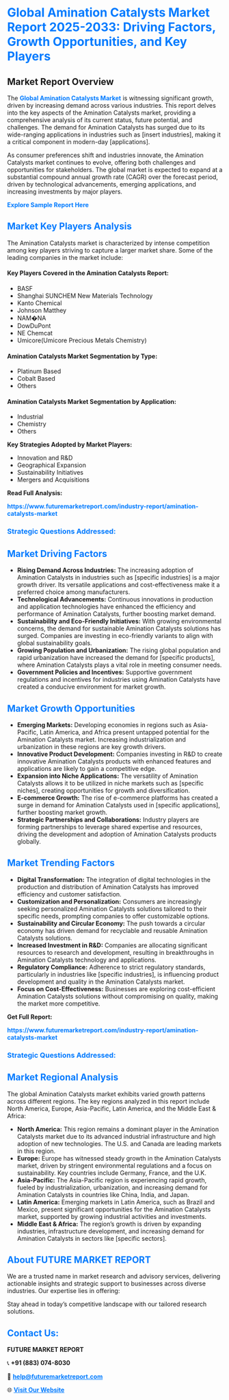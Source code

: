 <h1 style="color: #007BFF;">Global Amination Catalysts Market Report 2025-2033: Driving Factors, Growth Opportunities, and Key Players</h1>

<section id="overview">
<h2>Market Report Overview</h2>
<p>The <a href="https://www.futuremarketreport.com/industry-report/amination-catalysts-market" style="color: #007BFF; text-decoration: none;"><strong>Global Amination Catalysts Market</strong></a> is witnessing significant growth, driven by increasing demand across various industries. This report delves into the key aspects of the Amination Catalysts market, providing a comprehensive analysis of its current status, future potential, and challenges. The demand for Amination Catalysts has surged due to its wide-ranging applications in industries such as [insert industries], making it a critical component in modern-day [applications].</p>
<p>As consumer preferences shift and industries innovate, the Amination Catalysts market continues to evolve, offering both challenges and opportunities for stakeholders. The global market is expected to expand at a substantial compound annual growth rate (CAGR) over the forecast period, driven by technological advancements, emerging applications, and increasing investments by major players.</p>
</section>

<section id="overview">
<p><a href="https://www.futuremarketreport.com/request-sample/reportId=115041" style="color: #007BFF; text-decoration: none;"><strong>Explore Sample Report Here</strong></a></p>
</section>

<section id="key-players">
<h2 style="color: #007BFF;">Market Key Players Analysis</h2>
<p>The Amination Catalysts market is characterized by intense competition among key players striving to capture a larger market share. Some of the leading companies in the market include:</p>
<h4>Key Players Covered in the Amination Catalysts Report:</h4>
<ul><li>BASF</li><li>Shanghai SUNCHEM New Materials Technology</li><li>Kanto Chemical</li><li>Johnson Matthey</li><li>NAM�NA</li><li>DowDuPont</li><li>NE Chemcat</li><li>Umicore(Umicore Precious Metals Chemistry)</li></ul>
<h4>Amination Catalysts Market Segmentation by Type:</h4>
<ul><li>Platinum Based</li><li>Cobalt Based</li><li>Others</li></ul>

<h4>Amination Catalysts Market Segmentation by Application:</h4>
<ul><li>Industrial</li><li>Chemistry</li><li>Others</li></ul>
<p><strong>Key Strategies Adopted by Market Players:</strong></p>
<ul>
<li>Innovation and R&D</li>
<li>Geographical Expansion</li>
<li>Sustainability Initiatives</li>
<li>Mergers and Acquisitions</li>
</ul>
</section>

<section>
<p><strong>Read Full Analysis: </strong></p><a href="https://www.futuremarketreport.com/industry-report/amination-catalysts-market" style="color: #007BFF; text-decoration: none;"><strong>https://www.futuremarketreport.com/industry-report/amination-catalysts-market</strong></a>
<h3 style="color: #007BFF;">Strategic Questions Addressed:</h3>
</section>

<section id="driving-factors">
<h2 style="color: #007BFF;">Market Driving Factors</h2>
<ul>
<li><strong>Rising Demand Across Industries:</strong> The increasing adoption of Amination Catalysts in industries such as [specific industries] is a major growth driver. Its versatile applications and cost-effectiveness make it a preferred choice among manufacturers.</li>
<li><strong>Technological Advancements:</strong> Continuous innovations in production and application technologies have enhanced the efficiency and performance of Amination Catalysts, further boosting market demand.</li>
<li><strong>Sustainability and Eco-Friendly Initiatives:</strong> With growing environmental concerns, the demand for sustainable Amination Catalysts solutions has surged. Companies are investing in eco-friendly variants to align with global sustainability goals.</li>
<li><strong>Growing Population and Urbanization:</strong> The rising global population and rapid urbanization have increased the demand for [specific products], where Amination Catalysts plays a vital role in meeting consumer needs.</li>
<li><strong>Government Policies and Incentives:</strong> Supportive government regulations and incentives for industries using Amination Catalysts have created a conducive environment for market growth.</li>
</ul>
</section>

<section id="growth-opportunities">
<h2 style="color: #007BFF;">Market Growth Opportunities</h2>
<ul>
<li><strong>Emerging Markets:</strong> Developing economies in regions such as Asia-Pacific, Latin America, and Africa present untapped potential for the Amination Catalysts market. Increasing industrialization and urbanization in these regions are key growth drivers.</li>
<li><strong>Innovative Product Development:</strong> Companies investing in R&D to create innovative Amination Catalysts products with enhanced features and applications are likely to gain a competitive edge.</li>
<li><strong>Expansion into Niche Applications:</strong> The versatility of Amination Catalysts allows it to be utilized in niche markets such as [specific niches], creating opportunities for growth and diversification.</li>
<li><strong>E-commerce Growth:</strong> The rise of e-commerce platforms has created a surge in demand for Amination Catalysts used in [specific applications], further boosting market growth.</li>
<li><strong>Strategic Partnerships and Collaborations:</strong> Industry players are forming partnerships to leverage shared expertise and resources, driving the development and adoption of Amination Catalysts products globally.</li>
</ul>
</section>

<section id="trending-factors">
<h2 style="color: #007BFF;">Market Trending Factors</h2>
<ul>
<li><strong>Digital Transformation:</strong> The integration of digital technologies in the production and distribution of Amination Catalysts has improved efficiency and customer satisfaction.</li>
<li><strong>Customization and Personalization:</strong> Consumers are increasingly seeking personalized Amination Catalysts solutions tailored to their specific needs, prompting companies to offer customizable options.</li>
<li><strong>Sustainability and Circular Economy:</strong> The push towards a circular economy has driven demand for recyclable and reusable Amination Catalysts solutions.</li>
<li><strong>Increased Investment in R&D:</strong> Companies are allocating significant resources to research and development, resulting in breakthroughs in Amination Catalysts technology and applications.</li>
<li><strong>Regulatory Compliance:</strong> Adherence to strict regulatory standards, particularly in industries like [specific industries], is influencing product development and quality in the Amination Catalysts market.</li>
<li><strong>Focus on Cost-Effectiveness:</strong> Businesses are exploring cost-efficient Amination Catalysts solutions without compromising on quality, making the market more competitive.</li>
</ul>
</section>

<section>
<p><strong>Get Full Report: </strong></p><a href="https://www.futuremarketreport.com/industry-report/amination-catalysts-market" style="color: #007BFF; text-decoration: none;"><strong>https://www.futuremarketreport.com/industry-report/amination-catalysts-market</strong></a>
<h3 style="color: #007BFF;">Strategic Questions Addressed:</h3>
</section>


<section id="regional-analysis">
<h2 style="color: #007BFF;">Market Regional Analysis</h2>
<p>The global Amination Catalysts market exhibits varied growth patterns across different regions. The key regions analyzed in this report include North America, Europe, Asia-Pacific, Latin America, and the Middle East & Africa:</p>
<ul>
<li><strong>North America:</strong> This region remains a dominant player in the Amination Catalysts market due to its advanced industrial infrastructure and high adoption of new technologies. The U.S. and Canada are leading markets in this region.</li>
<li><strong>Europe:</strong> Europe has witnessed steady growth in the Amination Catalysts market, driven by stringent environmental regulations and a focus on sustainability. Key countries include Germany, France, and the U.K.</li>
<li><strong>Asia-Pacific:</strong> The Asia-Pacific region is experiencing rapid growth, fueled by industrialization, urbanization, and increasing demand for Amination Catalysts in countries like China, India, and Japan.</li>
<li><strong>Latin America:</strong> Emerging markets in Latin America, such as Brazil and Mexico, present significant opportunities for the Amination Catalysts market, supported by growing industrial activities and investments.</li>
<li><strong>Middle East & Africa:</strong> The region’s growth is driven by expanding industries, infrastructure development, and increasing demand for Amination Catalysts in sectors like [specific sectors].</li>
</ul>
</section>

<footer>
<h2 style="color: #007BFF;">About FUTURE MARKET REPORT</h2>
<p>We are a trusted name in market research and advisory services, delivering actionable insights and strategic support to businesses across diverse industries. Our expertise lies in offering:</p>

<p>Stay ahead in today’s competitive landscape with our tailored research solutions.</p>

<h2 style="color: #007BFF;">Contact Us:</h2>
<p><strong>FUTURE MARKET REPORT</strong></p>
<p>📞 <strong>+91 (883) 074-8030</strong></p>
<p>📧 <strong><a href="mailto:help@futuremarketreport.com" style="color: #007BFF;">help@futuremarketreport.com</a></strong></p>
<p>🌐 <strong><a href="https://www.futuremarketreport.com/" style="color: #007BFF;">Visit Our Website</a></strong></p>
</footer>